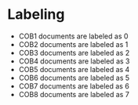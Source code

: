 # Labeling

* COB1 documents are labeled as 0
* COB2 documents are labeled as 1
* COB3 documents are labeled as 2
* COB4 documents are labeled as 3
* COB5 documents are labeled as 4
* COB6 documents are labeled as 5
* COB7 documents are labeled as 6
* COB8 documents are labeled as 7